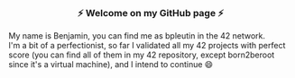 ### <p align="center"> ⚡ Welcome on my GitHub page ⚡</p>

My name is Benjamin, you can find me as bpleutin in the 42 network. <br>
I'm a bit of a perfectionist, so far I validated all my 42 projects with perfect score (you can find all of them in my 42 repository, except born2beroot since it's a virtual machine), and I intend to continue 😄

<!--
**Thawnder/Thawnder** is a ✨ _special_ ✨ repository because its `README.md` (this file) appears on your GitHub profile.

Here are some ideas to get you started:

- 🔭 I’m currently working on ...
- 🌱 I’m currently learning ...
- 👯 I’m looking to collaborate on ...
- 🤔 I’m looking for help with ...
- 💬 Ask me about ...
- 📫 How to reach me: ...
- 😄 Pronouns: ...
- ⚡ Fun fact: ...
-->
